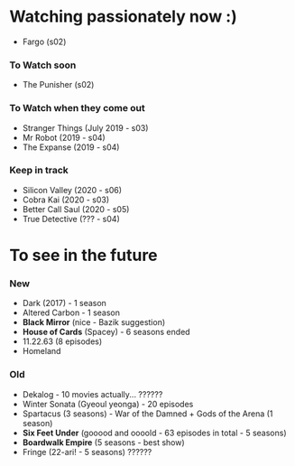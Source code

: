 # Watching passionately now :)
- Fargo (s02)

### To Watch soon
- The Punisher (s02)

### To Watch when they come out
- Stranger Things (July 2019 - s03)
- Mr Robot (2019 - s04)
- The Expanse (2019 - s04)

### Keep in track 
- Silicon Valley (2020 - s06)
- Cobra Kai (2020 - s03)
- Better Call Saul (2020 - s05)
- True Detective (??? - s04)

# To see in the future

### New

- Dark (2017) - 1 season
- Altered Carbon - 1 season
- **Black Mirror** (nice - Bazik suggestion)
- **House of Cards** (Spacey) - 6 seasons ended
- 11.22.63 (8 episodes)
- Homeland

### Old

- Dekalog - 10 movies actually... ??????
- Winter Sonata (Gyeoul yeonga) - 20 episodes
- Spartacus (3 seasons) - War of the Damned + Gods of the Arena (1 season)
- **Six Feet Under** (gooood and oooold - 63 episodes in total - 5 seasons)
- **Boardwalk Empire** (5 seasons - best show)
- Fringe (22-ari! - 5 seasons) ??????
